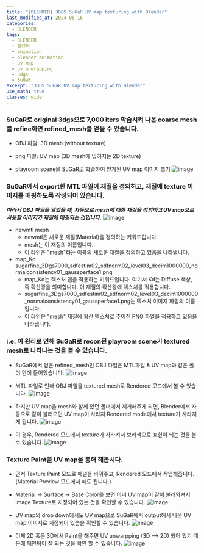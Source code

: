 ```yaml
---
title: "[BLENDER] 3DGS SuGaR UV map texturing with Blender"
last_modified_at: 2024-06-16
categories:
  - BLENDER
tags:
  - BLENDER
  - 블렌더
  - animation
  - blender animation
  - uv map
  - uv unwrapping
  - 3dgs
  - SuGaR
excerpt: "3DGS SuGaR UV map texturing with Blender"
use_math: true
classes: wide
---
```


### SuGaR로 original 3dgs으로 7,000 iters 학습시켜 나온 coarse mesh를 refine하면 refined_mesh를 얻을 수 있습니다.

- OBJ 파일: 3D mesh (without texture)
- png 파일: UV map (3D mesh에 입혀지는 2D texture)

- playroom scene을 SuGaR로 학습하여 얻게된 UV map 이미지 크기
![image](https://github.com/sandokim/sandokim.github.io/assets/74639652/9bfc0c36-32d4-49fa-adb0-75032eb8bdd1)

### SuGaR에서 export한 MTL 파일이 재질을 정의하고, 재질에 texture 이미지를 매핑하도록 작성되어 있습니다.

***따라서 OBJ 파일을 열었을 때, 자동으로 mesh에 대한 재질을 정의하고 UV map으로 사용할 이미지가 재질에 매핑되는 것입니다.***
![image](https://github.com/sandokim/sandokim.github.io/assets/74639652/fa02da0c-eb70-4de5-bd84-c59a59907817)

- newmtl mesh
  - newmtl은 새로운 재질(Material)을 정의하는 키워드입니다.
  - mesh는 이 재질의 이름입니다.
  - 이 라인은 "mesh"라는 이름의 새로운 재질을 정의하고 있음을 나타냅니다.
- map_Kd sugarfine_3Dgs7000_sdfestim02_sdfnorm02_level03_decim1000000_normalconsistency01_gaussperface1.png
  - map_Kd는 텍스처 맵을 적용하는 키워드입니다. 여기서 Kd는 Diffuse 색상, 즉 확산광을 의미합니다. 이 재질의 확산광에 텍스처를 적용합니다.
  - sugarfine_3Dgs7000_sdfestim02_sdfnorm02_level03_decim1000000_normalconsistency01_gaussperface1.png는 텍스처 이미지 파일의 이름입니다.
  - 이 라인은 "mesh" 재질에 확산 텍스처로 주어진 PNG 파일을 적용하고 있음을 나타냅니다.

### i.e. 이 원리로 인해 SuGaR로 recon된 playroom scene가 textured mesh로 나타나는 것을 볼 수 있습니다.
- SuGaR에서 얻은 refined_mesh인 OBJ 파일은 MTL파일 & UV map과 같은 폴더 안에 들어있습니다.
![image](https://github.com/sandokim/sandokim.github.io/assets/74639652/c036bd0c-aca9-48f4-b363-29aa961cd2f5)

- MTL 파일로 인해 OBJ 파일을 textured mesh로 Rendered 모드에서 볼 수 있습니다.
![image](https://github.com/sandokim/sandokim.github.io/assets/74639652/f914d662-6d2a-4af5-b083-930de935a27e)

- 하지만 UV map을 mesh와 함께 있던 폴더에서 제거해주게 되면, Blender에서 자동으로 같이 불러오던 UV map이 사라져 Rendered mode에서 texture가 사라지게 됩니다.
![image](https://github.com/sandokim/sandokim.github.io/assets/74639652/8129e4f7-3a49-46bd-8f9b-f55a70b821b0)
- 이 경우, Rendered 모드에서 texture가 사라져서 보라색으로 표현이 되는 것을 볼 수 있습니다.
![image](https://github.com/sandokim/sandokim.github.io/assets/74639652/4df0d2ff-692c-4056-bfb8-9fd132c30ab0)

### Texture Paint를 UV map을 통해 해봅시다.

- 먼저 Texture Paint 모드로 패널을 바꿔주고, Rendered 모드에서 작업해줍니다. (Material Preview 모드에서 해도 됩니다.)
- Material -> Surface -> Base Color를 보면 이미 UV map이 같이 불러와져서 Image Texture로 지정되어 있는 것을 확인할 수 있습니다.
![image](https://github.com/sandokim/sandokim.github.io/assets/74639652/8efab586-07ad-4c93-888a-8e8d56be46e0)

- UV map의 drop down에서도 UV map으로 SuGaR에서 output해서 나온 UV map 이미지로 지정되어 있습을 확인할 수 있습니다.
![image](https://github.com/sandokim/sandokim.github.io/assets/74639652/d9b078b2-1b67-4a13-b5a5-1da0a1d22411)


- 이제 2D 혹은 3D에서 Paint을 해주면 UV unwarpping (3D --> 2D) 되어 있기 때문에 페인팅이 잘 되는 것을 확인 할 수 있습니다.
![image](https://github.com/sandokim/sandokim.github.io/assets/74639652/7093b50f-27c6-42e4-b765-82fc21bd8b57)
